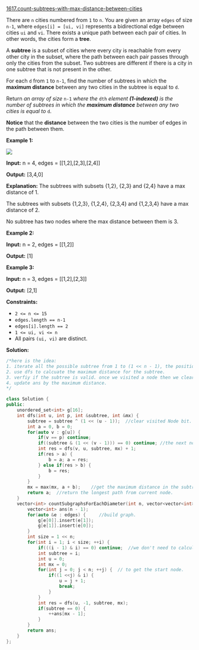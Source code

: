 [1617.count-subtrees-with-max-distance-between-cities](https://leetcode.com/problems/count-subtrees-with-max-distance-between-cities/)  

There are `n` cities numbered from `1` to `n`. You are given an array `edges` of size `n-1`, where `edges[i] = [ui, vi]` represents a bidirectional edge between cities `ui` and `vi`. There exists a unique path between each pair of cities. In other words, the cities form a **tree**.

A **subtree** is a subset of cities where every city is reachable from every other city in the subset, where the path between each pair passes through only the cities from the subset. Two subtrees are different if there is a city in one subtree that is not present in the other.

For each `d` from `1` to `n-1`, find the number of subtrees in which the **maximum distance** between any two cities in the subtree is equal to `d`.

Return _an array of size_ `n-1` _where the_ `dth` _element **(1-indexed)** is the number of subtrees in which the **maximum distance** between any two cities is equal to_ `d`.

**Notice** that the **distance** between the two cities is the number of edges in the path between them.

**Example 1:**

**![](https://assets.leetcode.com/uploads/2020/09/21/p1.png)**

  
**Input:** n = 4, edges = \[\[1,2\],\[2,3\],\[2,4\]\]
  
**Output:** \[3,4,0\]
  
**Explanation:** The subtrees with subsets {1,2}, {2,3} and {2,4} have a max distance of 1.
  
The subtrees with subsets {1,2,3}, {1,2,4}, {2,3,4} and {1,2,3,4} have a max distance of 2.
  
No subtree has two nodes where the max distance between them is 3.
  

**Example 2:**

  
**Input:** n = 2, edges = \[\[1,2\]\]
  
**Output:** \[1\]
  

**Example 3:**

  
**Input:** n = 3, edges = \[\[1,2\],\[2,3\]\]
  
**Output:** \[2,1\]
  

**Constraints:**

*   `2 <= n <= 15`
*   `edges.length == n-1`
*   `edges[i].length == 2`
*   `1 <= ui, vi <= n`
*   All pairs `(ui, vi)` are distinct.  



**Solution:**  

```cpp
/*here is the idea:
1. iterate all the possible subtree from 1 to (1 << n - 1), the positions of `1` bits are the tree node ID.
2. use dfs to calcuate the maximum distance for the subtree.
3. verfiy if the subtree is valid. once we visited a node then we clear the specific bit in the subtree, after finishing dfs, if subtree == 0, that means it is a valid subtree.
4. update ans by the maximum distance.
*/

class Solution {
public:
    unordered_set<int> g[16];
    int dfs(int u, int p, int &subtree, int &mx) {
        subtree = subtree ^ (1 << (u - 1));  //clear visited Node bit.
        int a = 0, b = 0;
        for(auto v : g[u]) {
            if(v == p) continue;
            if((subtree & (1 << (v - 1))) == 0) continue; //the next node is not included in the subtree, ignore this node.
            int res = dfs(v, u, subtree, mx) + 1;
            if(res > a) {
                b = a; a = res;
            } else if(res > b) {
                b = res;
            }
        }
        mx = max(mx, a + b);    //get the maximum distance in the subtree.
        return a;  //return the longest path from current node.
    }
    vector<int> countSubgraphsForEachDiameter(int n, vector<vector<int>>& edges) {
        vector<int> ans(n - 1);
        for(auto &e : edges) {     //build graph.
            g[e[0]].insert(e[1]);
            g[e[1]].insert(e[0]);
        }
        int size = 1 << n;
        for(int i = 1; i < size; ++i) {
            if(((i - 1) & i) == 0) continue;  //we don't need to calculate the subtree which have one node only.
            int subtree = i;
            int u = 0;
            int mx = 0;
            for(int j = 0; j < n; ++j) {  // to get the start node.
                if((1 <<j) & i) {
                    u = j + 1;
                    break;
                }
            }
            int res = dfs(u, -1, subtree, mx);
            if(subtree == 0) {
                ++ans[mx - 1];
            }
        }
        return ans;
    }
};

```
      